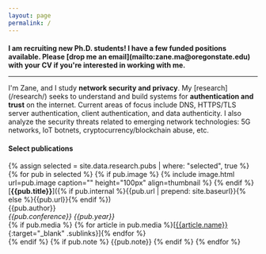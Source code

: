 ```yaml
---
layout: page
permalink: /
---
```




<h4></h4>
<b>  I am recruiting new Ph.D. students! I have a few funded positions available. Please [drop me an email](mailto:zane.ma@oregonstate.edu) with your CV if you're interested in working with me. </b>
<hr>
I'm Zane, and I study <span class="underline"><b>network security and privacy</b></span>. My [research](/research/) seeks to understand and build systems for <b>authentication and trust</b> on the internet. Current areas of focus include DNS, HTTPS/TLS server authentication, client authentication, and data authenticity. I also analyze the security threats related to emerging network technologies: 5G networks, IoT botnets, cryptocurrency/blockchain abuse, etc.


#### Select publications 

{% assign selected = site.data.research.pubs | where: "selected", true %}
{% for pub in selected %}
{% if pub.image %}
{% include image.html url=pub.image caption="" height="100px" align=thumbnail %}
{% endif %}
[**{{pub.title}}**]({% if pub.internal %}{{pub.url | prepend: site.baseurl}}{% else %}{{pub.url}}{% endif %})<br />
{{pub.author}}<br />
*{{pub.conference}}* *{{pub.year}}*
<br>
{% if pub.media %}&nbsp;{% for article in pub.media %}[[{{article.name}}]({{article.url}}){:target="_blank" .sublinks}]{% endfor %}<br>{% endif %}
{% if pub.note %} {{pub.note}}
{% endif %}
{% endfor %}



